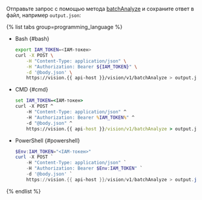 Отправьте запрос с помощью метода [batchAnalyze](../../vision/vision/api-ref/Vision/batchAnalyze.md) и сохраните ответ в файл, например `output.json`:

{% list tabs group=programming_language %}

- Bash {#bash}

  ```bash
  export IAM_TOKEN=<IAM-токен>
  curl -X POST \
      -H "Content-Type: application/json" \
      -H "Authorization: Bearer ${IAM_TOKEN}" \
      -d '@body.json' \
      https://vision.{{ api-host }}/vision/v1/batchAnalyze > output.json
  ```

- CMD {#cmd}

  ```cmd
  set IAM_TOKEN=<IAM-токен>
  curl -X POST ^
      -H "Content-Type: application/json" ^
      -H "Authorization: Bearer %IAM_TOKEN%" ^
      -d "@body.json" ^
      https://vision.{{ api-host }}/vision/v1/batchAnalyze > output.json
  ```

- PowerShell {#powershell}

  ```powershell
  $Env:IAM_TOKEN="<IAM-токен>"
  curl -X POST `
      -H "Content-Type: application/json" `
      -H "Authorization: Bearer $Env:IAM_TOKEN" `
      -d '@body.json' `
      https://vision.{{ api-host }}/vision/v1/batchAnalyze > output.json
  ```

{% endlist %}